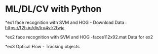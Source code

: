 # ML/DL/CV with Python



*ex1 face recognition with SVM and HOG - Download Data : https://f2h.io/dir/tru4vlr2twja

*ex2 face recognition with SVM and HOG
  -faces112x92.mat Data for ex2 

*ex3 Optical Flow - Tracking objects
